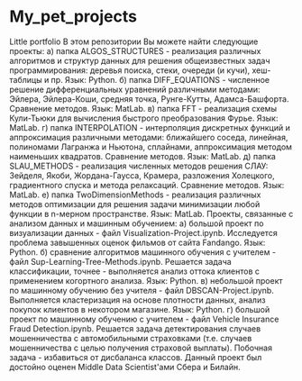 # My_pet_projects
Little portfolio
В этом репозитории Вы можете найти следующие проекты:
а) папка ALGOS_STRUCTURES - реализация различных алгоритмов и структур данных для решения общеизвестных задач программирования: 
деревья поиска, стеки, очереди (и кучи), хеш-таблицы и пр. Язык: Python.
б) папка DIFF_EQUATIONS - численное решение дифференциальных уравнений различными методами: Эйлера, Эйлера-Коши, средняя точка, Рунге-Кутты, Адамса-Башфорта. 
Сравнение методов. Язык: MatLab.
в) папка FFT - реализация схемы Кули-Тьюки для вычисления быстрого преобразования Фурье. Язык: MatLab.
г) папка INTERPOLATION - интерполяция дискретных функций и аппроксимация различными методами: ближайшего соседа, линейная, полиномами Лагранжа и Ньютона, 
сплайнами, аппроксимация методом наименьших квадратов. Сравнение методов. Язык: MatLab.
д) папка SLAU_METHODS - реализация численных методов решения СЛАУ: Зейделя, Якоби, Жордана-Гаусса, Крамера, разложения Холецкого, градиентного спуска и метода релаксаций.
Сравнение методов. Язык: MatLab.
е) папка TwoDimensionMethods - реализация различных методов оптимизации для решения задачи минимизации любой функции в n-мерном пространстве. Язык: MatLab.
Проекты, связанные с анализом данных и машинным обучением:
а) большой проект по визуализации данных - файл Visualization-Project.ipynb. Исследуется проблема завышенных оценок фильмов от сайта Fandango. Язык: Python.
б) сравнение алгоритмов машинного обучения с учителем - файл Sup-Learning-Tree-Methods.ipynb. Решается задача классификации, точнее - выполняется анализ оттока 
клиентов с применением когортного анализа. Язык: Python.
в) небольшой проект по машинному обучению без учителя - файл DBSCAN-Project.ipynb. Выполняется кластеризация на основе плотности данных, анализ покупок 
клиентов в некотором магазине. Язык: Python.
г) большой проект по машинному обучению с учителем - файл Vehicle Insurance Fraud Detection.ipynb. Решается задача детектирования случаев мошенничества 
с автомобильными страховками (т.е. случаев мошенничества с целью получения страховой выплаты). Побочная задача -  избавиться от дисбаланса классов. Данный проект
был достойно оценен Middle Data Scientist'ами Сбера и Билайн.
